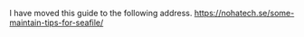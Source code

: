 I have moved this guide to the following address.
https://nohatech.se/some-maintain-tips-for-seafile/
